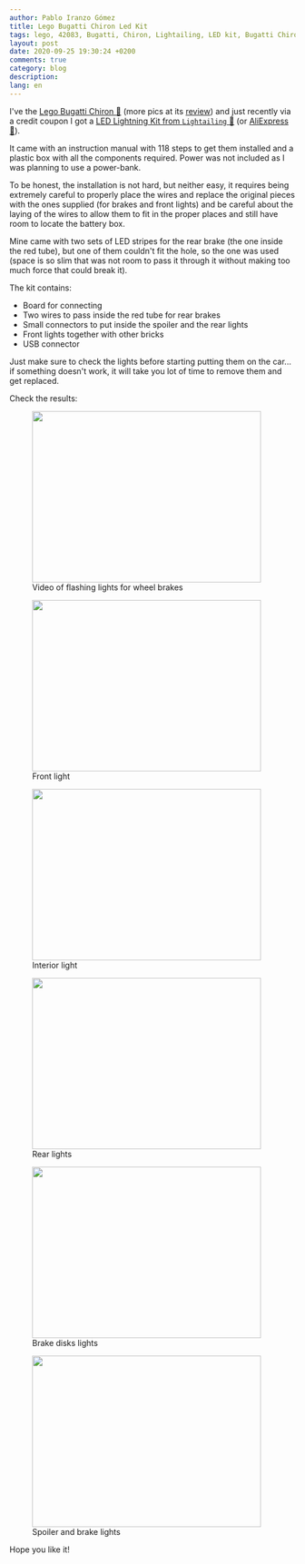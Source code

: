 ```yaml
---
author: Pablo Iranzo Gómez
title: Lego Bugatti Chiron Led Kit
tags: lego, 42083, Bugatti, Chiron, Lightailing, LED kit, Bugatti Chiron
layout: post
date: 2020-09-25 19:30:24 +0200
comments: true
category: blog
description:
lang: en
---
```


I've the [Lego Bugatti Chiron 🛒](https://www.amazon.es/dp/B0792RB3B6?tag=redken-21) (more pics at its [review]({filename}2020-02-21-lego-bugatti-chiron-porsche-911-GT3-RS.en.md)) and just recently via a credit coupon I got a [LED Lightning Kit from `Lightailing` 🛒](https://www.amazon.es/dp/B07KG3LV8F?tag=redken-21) (or [AliExpress 🛒](https://s.click.aliexpress.com/e/_bWTEpe2)).

It came with an instruction manual with 118 steps to get them installed and a plastic box with all the components required. Power was not included as I was planning to use a power-bank.

To be honest, the installation is not hard, but neither easy, it requires being extremely careful to properly place the wires and replace the original pieces with the ones supplied (for brakes and front lights) and be careful about the laying of the wires to allow them to fit in the proper places and still have room to locate the battery box.

Mine came with two sets of LED stripes for the rear brake (the one inside the red tube), but one of them couldn't fit the hole, so the one was used (space is so slim that was not room to pass it through it without making too much force that could break it).

The kit contains:

- Board for connecting
- Two wires to pass inside the red tube for rear brakes
- Small connectors to put inside the spoiler and the rear lights
- Front lights together with other bricks
- USB connector

Just make sure to check the lights before starting putting them on the car... if something doesn't work, it will take you lot of time to remove them and get replaced.

Check the results:

<div class="elegant-gallery" itemscope itemtype="http://schema.org/ImageGallery">
<figure itemprop="associatedMedia" itemscope itemtype="http://schema.org/ImageObject">
        <a href="https://i.imgur.com/xhk7KvB.mp4" itemprop="contentUrl" data-size="4032x2268">
            <img src="https://i.imgur.com/xhk7KvBt.jpg" width="403" height="302" itemprop="thumbnail" alt="" />
        </a>
        <figcaption itemprop="caption description">Video of flashing lights for wheel brakes</figcaption>
    </figure>
<figure itemprop="associatedMedia" itemscope itemtype="http://schema.org/ImageObject">
        <a href="https://i.imgur.com/YUmxxRW.jpg" itemprop="contentUrl" data-size="4032x2268">
            <img src="https://i.imgur.com/YUmxxRWt.jpg" width="403" height="302" itemprop="thumbnail" alt="" />
        </a>
        <figcaption itemprop="caption description">Front light</figcaption>
    </figure>
<figure itemprop="associatedMedia" itemscope itemtype="http://schema.org/ImageObject">
        <a href="https://i.imgur.com/wXEVpce.jpg" itemprop="contentUrl" data-size="4032x2268">
            <img src="https://i.imgur.com/wXEVpcet.jpg" width="403" height="302" itemprop="thumbnail" alt="" />
        </a>
        <figcaption itemprop="caption description">Interior light</figcaption>
    </figure>
<figure itemprop="associatedMedia" itemscope itemtype="http://schema.org/ImageObject">
        <a href="https://i.imgur.com/OzSO6Sw.jpg" itemprop="contentUrl" data-size="4032x2268">
            <img src="https://i.imgur.com/OzSO6Swt.jpg" width="403" height="302" itemprop="thumbnail" alt="" />
        </a>
        <figcaption itemprop="caption description">Rear lights</figcaption>
    </figure>
<figure itemprop="associatedMedia" itemscope itemtype="http://schema.org/ImageObject">
        <a href="https://i.imgur.com/TbVDmet.jpg" itemprop="contentUrl" data-size="4032x2268">
            <img src="https://i.imgur.com/TbVDmett.jpg" width="403" height="302" itemprop="thumbnail" alt="" />
        </a>
        <figcaption itemprop="caption description">Brake disks lights</figcaption>
    </figure>
<figure itemprop="associatedMedia" itemscope itemtype="http://schema.org/ImageObject">
        <a href="https://i.imgur.com/CZbo7h9.jpg" itemprop="contentUrl" data-size="4032x2268">
            <img src="https://i.imgur.com/CZbo7h9t.jpg" width="403" height="302" itemprop="thumbnail" alt="" />
        </a>
        <figcaption itemprop="caption description">Spoiler and brake lights</figcaption>
    </figure>

</div>

Hope you like it!
